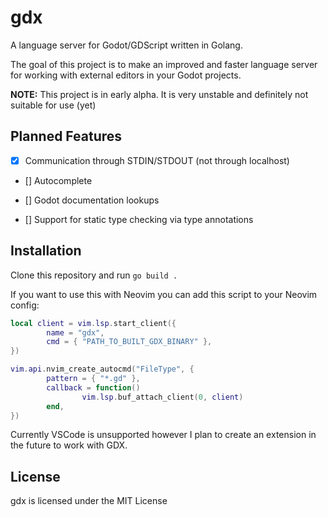 # gdx

A language server for Godot/GDScript written in Golang.

The goal of this project is to make an improved and faster language server for working with external editors in your Godot projects.

**NOTE:** This project is in early alpha. It is very unstable and definitely not suitable for use (yet)

## Planned Features

- [x] Communication through STDIN/STDOUT (not through localhost)

- [] Autocomplete

- [] Godot documentation lookups

- [] Support for static type checking via type annotations

## Installation

Clone this repository and run `go build .`

If you want to use this with Neovim you can add this script to your Neovim config:
```lua
local client = vim.lsp.start_client({
        name = "gdx",
        cmd = { "PATH_TO_BUILT_GDX_BINARY" },
})

vim.api.nvim_create_autocmd("FileType", {
        pattern = { "*.gd" },
        callback = function()
                vim.lsp.buf_attach_client(0, client)
        end,
})
```

Currently VSCode is unsupported however I plan to create an extension in the future to work with GDX.

## License

gdx is licensed under the MIT License
